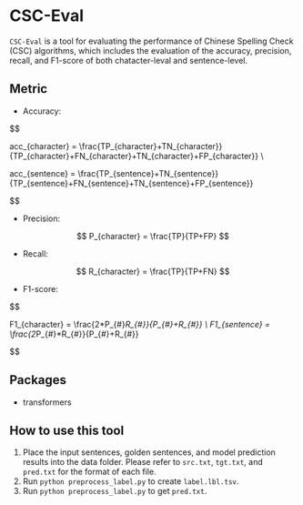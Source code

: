 # CSC-Eval

`CSC-Eval` is a tool for evaluating the performance of Chinese Spelling Check (CSC) algorithms, which includes the evaluation of the accuracy, precision, recall, and F1-score of both chatacter-leval and sentence-level.

## Metric







- Accuracy: 

$$

acc_{character} = \frac{TP_{character}+TN_{character}}{TP_{character}+FN_{character}+TN_{character}+FP_{character}} \\

acc_{sentence} = \frac{TP_{sentence}+TN_{sentence}}{TP_{sentence}+FN_{sentence}+TN_{sentence}+FP_{sentence}}

$$






- Precision:

$$
P_{character} = \frac{TP}{TP+FP}
$$




- Recall:

$$
R_{character} = \frac{TP}{TP+FN}
$$




- F1-score:

$$

F1_{character} = \frac{2*P_{\#}*R_{\#}}{P_{\#}+R_{\#}}  \\
F1_{sentence} = \frac{2*P_{\#}*R_{\#}}{P_{\#}+R_{\#}}

$$


## Packages

- transformers


## How to use this tool

1. Place the input sentences, golden sentences, and model prediction results into the data folder. Please refer to `src.txt`, `tgt.txt`, and `pred.txt` for the format of each file.
2. Run `python preprocess_label.py` to create `label.lbl.tsv`.
3. Run `python preprocess_label.py` to get `pred.txt`.